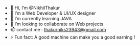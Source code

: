 - 👋 Hi, I’m @NikhilThakur
- 👀 I’m a Web Developer & UI/UX designer
- 🌱 I’m currently learning JAVA
- 💞️ I’m looking to collaborate on Web projects
- 📫 contact me : thakurniks23943@gmail.com
- ⚡ Fun fact: A good machine can make you a good earning !

<!---
code007nikhil/code007nikhil is a ✨ special ✨ repository because its `README.md` (this file) appears on your GitHub profile.
You can click the Preview link to take a look at your changes.
--->
